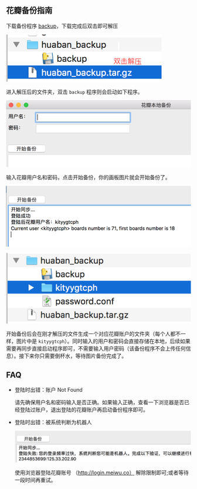 

## 花瓣备份指南

下载备份程序 [backup](http://baidu.com)，下载完成后双击即可解压

![](image/untar.png)

进入解压后的文件夹，双击 `backup` 程序则会启动如下程序。

![image-20190126215849044](image/start.png)

输入花瓣用户名和密码，点击开始备份，你的画板图片就会开始备份了。

![image-20190126220220140](image/start_log.png)

![image-20190126220337322](image/folder_user.png)

开始备份后会在刚才解压的文件生成一个对应花瓣账户的文件夹（每个人都不一样，图片中是 `kityygtcph`）。同时输入的用户和密码会直接存储在本地，后续如果需要再同步直接启动程序即可，不需要输入用户密码（该备份程序不会上传任何信息）。接下来你只需要倒杯水，等待图片备份完成了。

## FAQ

* 登陆时出错：账户 Not Found

  请先确保用户名和密码输入是否正确。如果输入正确，查看一下浏览器是否已经登陆过账户，退出登陆的花瓣账户再启动备份程序即可。

* 登陆时出错：被系统判断为机器人

  ![image-20190126221031061](image/robot.png)

  使用浏览器登陆花瓣账号 （http://login.meiwu.co） 解除限制即可;或者等待一段时间再重试。